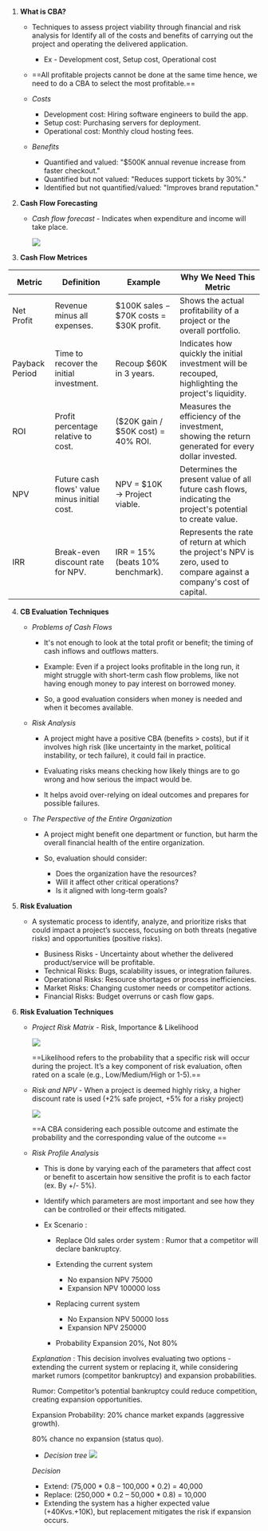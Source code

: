 
1. **What is CBA?**
    
	- Techniques to assess project viability through financial and risk analysis for Identify all of the costs and benefits of carrying out the project and operating the delivered application.
		- Ex - Development cost, Setup cost, Operational cost
    
	- ==All profitable projects cannot be done at the same time hence, we need to do a CBA to select the most profitable.==
    
	- *Costs*
		- Development cost: Hiring software engineers to build the app.
		- Setup cost: Purchasing servers for deployment.
		- Operational cost: Monthly cloud hosting fees.
    
	- *Benefits*
		- Quantified and valued: "$500K annual revenue increase from faster checkout."
		- Quantified but not valued: "Reduces support tickets by 30%."
		- Identified but not quantified/valued: "Improves brand reputation."
    
2. **Cash Flow Forecasting**
    
	- *Cash flow forecast* - Indicates when expenditure and income will take place.
		  
		![](https://lh7-rt.googleusercontent.com/docsz/AD_4nXegtXV3IEOjY4rHCnN_MLF2wqPo2yPeUOBFlVX-aeJajDJ9ucFQ1v-mPK-GwUoU5ZFpSSazPxwSNho-5N7ef69CnbrRaY24n3YEgD4aP-cOpuPRVUtvjZUXelS06mZHskeT42yb6Q?key=0tlDoQZjntGxb90mUs_dN2MX)
	
3. **Cash Flow Metrices**
	
|Metric|Definition|Example|Why We Need This Metric|
|---|---|---|---|
|Net Profit|Revenue minus all expenses.|$100K sales − $70K costs = $30K profit.|Shows the actual profitability of a project or the overall portfolio.|
|Payback Period|Time to recover the initial investment.|Recoup $60K in 3 years.|Indicates how quickly the initial investment will be recouped, highlighting the project's liquidity.|
|ROI|Profit percentage relative to cost.|($20K gain / $50K cost) = 40% ROI.|Measures the efficiency of the investment, showing the return generated for every dollar invested.|
|NPV|Future cash flows' value minus initial cost.|NPV = $10K → Project viable.|Determines the present value of all future cash flows, indicating the project's potential to create value.|
|IRR|Break-even discount rate for NPV.|IRR = 15% (beats 10% benchmark).|Represents the rate of return at which the project's NPV is zero, used to compare against a company's cost of capital.|
	
4. **CB Evaluation Techniques**
    
	- *Problems of Cash Flows*
	    
		- It's not enough to look at the total profit or benefit; the timing of cash inflows and outflows matters.
		    
		- Example: Even if a project looks profitable in the long run, it might struggle with short-term cash flow problems, like not having enough money to pay interest on borrowed money.
		    
		- So, a good evaluation considers when money is needed and when it becomes available.
		
	- *Risk Analysis*
		
		- A project might have a positive CBA (benefits > costs), but if it involves high risk (like uncertainty in the market, political instability, or tech failure), it could fail in practice.
		    
		- Evaluating risks means checking how likely things are to go wrong and how serious the impact would be.
		    
		- It helps avoid over-relying on ideal outcomes and prepares for possible failures.
	    
	- *The Perspective of the Entire Organization*
	    
		- A project might benefit one department or function, but harm the overall financial health of the entire organization.
		    
		- So, evaluation should consider:
			- Does the organization have the resources?
			- Will it affect other critical operations?
			- Is it aligned with long-term goals?
    
5. **Risk Evaluation** 
    
	- A systematic process to identify, analyze, and prioritize risks that could impact a project’s success, focusing on both threats (negative risks) and opportunities (positive risks).
		
		- Business Risks - Uncertainty about whether the delivered product/service will be profitable.
		- Technical Risks: Bugs, scalability issues, or integration failures.
		- Operational Risks: Resource shortages or process inefficiencies.
		- Market Risks: Changing customer needs or competitor actions.
		- Financial Risks: Budget overruns or cash flow gaps.
	
6. **Risk Evaluation Techniques** 
	
	- *Project Risk Matrix* - Risk, Importance & Likelihood
	    
		![](https://lh7-rt.googleusercontent.com/docsz/AD_4nXd2MNHWH-R_zATr5k2bKdHNli4sThDodF399zObz1wDsFvxywFsTcsmRR0wmvvAndISrJ2WIO5Z50lFXjRlXRgVomfKmP9YZ1gVLt4So7fkfbJq7ou2AdLF7tO5YoQKkN6K5_MfDA?key=0tlDoQZjntGxb90mUs_dN2MX)
		
		==Likelihood refers to the probability that a specific risk will occur during the project. It’s a key component of risk evaluation, often rated on a scale (e.g., Low/Medium/High or 1-5).==
		
	- *Risk and NPV* - When a project is deemed highly risky, a higher discount rate is used (+2% safe project, +5% for a risky project)
		
		![](https://lh7-rt.googleusercontent.com/docsz/AD_4nXf7GtVP_oEe2SSn_BE8dROxHQ6F25_WbyOPGPMmUDwx6lPD4kZHPpZIHC4G6fTPh8m8C0cC2jO55m1794rEtgdVTRXQqprRbkXdfWcbQJzo7MnM8j20Qx2ULqnjmdiY9crxmIHk?key=0tlDoQZjntGxb90mUs_dN2MX)
		
		==A CBA considering each possible outcome and estimate the probability and the corresponding value of the outcome  ==
		
	- *Risk Profile Analysis*
	    
		- This is done by varying each of the parameters that affect cost or benefit to ascertain how sensitive the profit is to each factor (ex. By +/- 5%).
		    
		- Identify which parameters are most important and see how they can be controlled or their effects mitigated.
		    
		- Ex Scenario :
			- Replace Old sales order system : Rumor that a competitor will declare bankruptcy.
				
			- Extending the current system 
				- No expansion NPV 75000
				- Expansion NPV 100000 loss
				
			- Replacing current system
				- No Expansion NPV 50000 loss
				- Expansion NPV 250000
			    
			- Probability Expansion 20%, Not 80%
	    
		*Explanation* : This decision involves evaluating two options - extending the current system or replacing it, while considering market rumors (competitor bankruptcy) and expansion probabilities.
		
		Rumor: Competitor’s potential bankruptcy could reduce competition, creating expansion opportunities.
		
		Expansion Probability: 20% chance market expands (aggressive growth).
		
		80% chance no expansion (status quo).
		
		- *Decision tree*
			![](https://lh7-rt.googleusercontent.com/docsz/AD_4nXfacwiYkNx12haQkeyH0CJdFDIBbPGIkL49-dHHBaY7xlIR_GwEfT5B1LLDWJnzAFq3r44qBhuG8hylwuX0jBPnttKSoFblXsQVylRsDvwfmr1KkCJq61Qso42bcVKVi_8EdENo?key=0tlDoQZjntGxb90mUs_dN2MX)
		
		*Decision* 
		- Extend: (75,000 * 0.8 – 100,000 * 0.2) = 40,000 
		- Replace: (250,000 * 0.2 – 50,000 * 0.8) = 10,000
		- Extending the system has a higher expected value (+40Kvs.+10K), but replacement mitigates the risk if expansion occurs.
